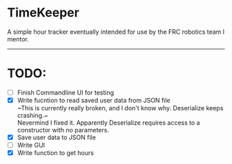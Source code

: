 # TimeKeeper
A simple hour tracker eventually intended for use by the FRC robotics team I mentor.


---

# TODO: 
- [ ] Finish Commandline UI for testing
- [X] Write fucntion to read saved user data from JSON file
      <br> ~This is currently really broken, and I don't know why. Deserialize keeps crashing.~
      <br>  Nevermind I fixed it.  Apparently Deserialize requires access to a constructor with no parameters.
- [X] Save user data to JSON file
- [ ] Write GUI
- [X] Write function to get hours
